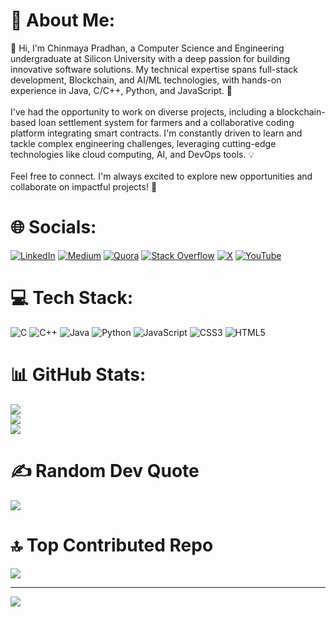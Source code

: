 # 💫 About Me:
👋 Hi, I'm Chinmaya Pradhan, a Computer Science and Engineering undergraduate at Silicon University with a deep passion for building innovative software solutions. My technical expertise spans full-stack development, Blockchain, and AI/ML technologies, with hands-on experience in Java, C/C++, Python, and JavaScript. 🚀<br><br>I've had the opportunity to work on diverse projects, including a blockchain-based loan settlement system for farmers and a collaborative coding platform integrating smart contracts. I'm constantly driven to learn and tackle complex engineering challenges, leveraging cutting-edge technologies like cloud computing, AI, and DevOps tools. 💡<br><br>Feel free to connect. I'm always excited to explore new opportunities and collaborate on impactful projects! 🤝


# 🌐 Socials:
[![LinkedIn](https://img.shields.io/badge/LinkedIn-%230077B5.svg?logo=linkedin&logoColor=white)](https://www.linkedin.com/in/chinmaya-pradhan-221203in/) [![Medium](https://img.shields.io/badge/Medium-12100E?logo=medium&logoColor=white)](https://medium.com/@chinmaya.pradhan117) [![Quora](https://img.shields.io/badge/Quora-%23B92B27.svg?logo=Quora&logoColor=white)](https://www.quora.com/profile/CHINMAYA-PRADHAN-192) [![Stack Overflow](https://img.shields.io/badge/-Stackoverflow-FE7A16?logo=stack-overflow&logoColor=white)](https://stackoverflow.com/users/20191972/chinmaya-pradhan) [![X](https://img.shields.io/badge/X-black.svg?logo=X&logoColor=white)](https://x.com/cpradhan2212) [![YouTube](https://img.shields.io/badge/YouTube-%23FF0000.svg?logo=YouTube&logoColor=white)](https://www.youtube.com/@chinmayapradhan9096) 

# 💻 Tech Stack:
![C](https://img.shields.io/badge/c-%2300599C.svg?style=for-the-badge&logo=c&logoColor=white) ![C++](https://img.shields.io/badge/c++-%2300599C.svg?style=for-the-badge&logo=c%2B%2B&logoColor=white) ![Java](https://img.shields.io/badge/java-%23ED8B00.svg?style=for-the-badge&logo=openjdk&logoColor=white) ![Python](https://img.shields.io/badge/python-3670A0?style=for-the-badge&logo=python&logoColor=ffdd54) ![JavaScript](https://img.shields.io/badge/javascript-%23323330.svg?style=for-the-badge&logo=javascript&logoColor=%23F7DF1E) ![CSS3](https://img.shields.io/badge/css3-%231572B6.svg?style=for-the-badge&logo=css3&logoColor=white) ![HTML5](https://img.shields.io/badge/html5-%23E34F26.svg?style=for-the-badge&logo=html5&logoColor=white)

# 📊 GitHub Stats:
![](https://github-readme-stats.vercel.app/api?username=chinmaya2212&theme=github_dark&hide_border=false&include_all_commits=true&count_private=true)<br/>
![](https://github-readme-streak-stats.herokuapp.com/?user=chinmaya2212&theme=github_dark&hide_border=false)<br/>
![](https://github-readme-stats.vercel.app/api/top-langs/?username=chinmaya2212&theme=github_dark&hide_border=false&include_all_commits=true&count_private=true&layout=compact)

# ✍️ Random Dev Quote
![](https://quotes-github-readme.vercel.app/api?type=horizontal&theme=radical)

# 🔝 Top Contributed Repo
![](https://github-contributor-stats.vercel.app/api?username=chinmaya2212&limit=5&theme=github_dark&combine_all_yearly_contributions=true)

---
[![](https://visitcount.itsvg.in/api?id=chinmaya2212&icon=0&color=0)](https://visitcount.itsvg.in)
